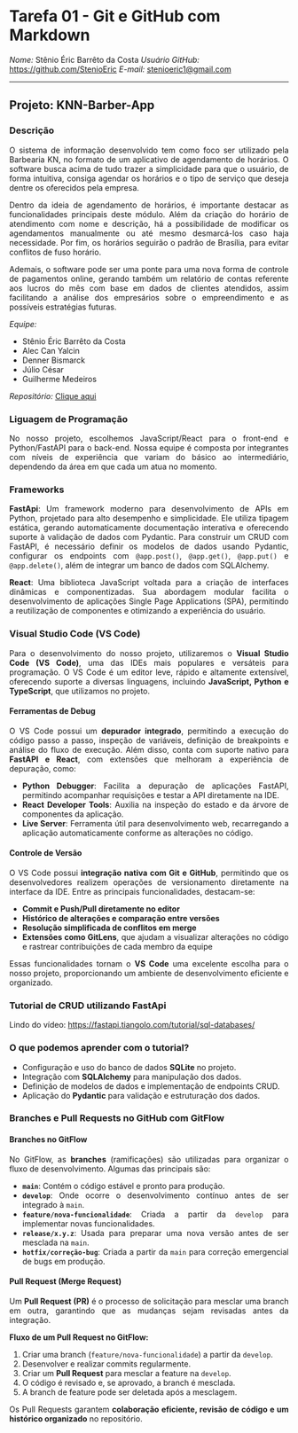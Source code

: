 # Tarefa 01 - Git e GitHub com Markdown

*Nome:* Stênio Éric Barrêto da Costa
*Usuário GitHub:* https://github.com/StenioEric
*E-mail:* stenioeric1@gmail.com

---

## Projeto: KNN-Barber-App

### Descrição

<div style="text-align: justify">
O sistema de informação desenvolvido tem como foco ser utilizado pela Barbearia KN, no formato de um aplicativo de agendamento de horários. O software busca acima de tudo trazer a simplicidade para que o usuário, de forma intuitiva, consiga agendar os horários e o tipo de serviço que deseja dentre os oferecidos pela empresa.

Dentro da ideia de agendamento de horários, é importante destacar as funcionalidades principais deste módulo. Além da criação do horário de atendimento com nome e descrição, há a possibilidade de modificar os agendamentos manualmente ou até mesmo desmarcá-los caso haja necessidade. Por fim, os horários seguirão o padrão de Brasília, para evitar conflitos de fuso horário.

Ademais, o software pode ser uma ponte para uma nova forma de controle de pagamentos online, gerando também um relatório de contas referente aos lucros do mês com base em dados de clientes atendidos, assim facilitando a análise dos empresários sobre o empreendimento e as possíveis estratégias futuras.

</div>

_Equipe:_

- Stênio Éric Barrêto da Costa
- Alec Can Yalcin
- Denner Bismarck
- Júlio César
- Guilherme Medeiros 

_Repositório:_
[Clique aqui](https://github.com/AlecYalcin/KNN-Barber-App)


### Liguagem de Programação

<div style="text-align: justify">
No nosso projeto, escolhemos JavaScript/React para o front-end e Python/FastAPI para o back-end. Nossa equipe é composta por integrantes com níveis de experiência que variam do básico ao intermediário, dependendo da área em que cada um atua no momento.
</div>

### Frameworks

<div style="text-align: justify">

 **FastApi**: Um framework moderno para desenvolvimento de APIs em Python, projetado para alto desempenho e simplicidade. Ele utiliza tipagem estática, gerando automaticamente documentação interativa e oferecendo suporte à validação de dados com Pydantic. Para construir um CRUD com FastAPI, é necessário definir os modelos de dados usando Pydantic, configurar os endpoints com `@app.post()`, `@app.get()`, `@app.put()` e `@app.delete()`, além de integrar um banco de dados com SQLAlchemy.

**React**: Uma biblioteca JavaScript voltada para a criação de interfaces dinâmicas e componentizadas. Sua abordagem modular facilita o desenvolvimento de aplicações Single Page Applications (SPA), permitindo a reutilização de componentes e otimizando a experiência do usuário.

</div>

### Visual Studio Code (VS Code)

<div style="text-align: justify">

Para o desenvolvimento do nosso projeto, utilizaremos o **Visual Studio Code (VS Code)**, uma das IDEs mais populares e versáteis para programação. O VS Code é um editor leve, rápido e altamente extensível, oferecendo suporte a diversas linguagens, incluindo **JavaScript, Python e TypeScript**, que utilizamos no projeto.  

#### **Ferramentas de Debug**  
O VS Code possui um **depurador integrado**, permitindo a execução do código passo a passo, inspeção de variáveis, definição de breakpoints e análise do fluxo de execução. Além disso, conta com suporte nativo para **FastAPI e React**, com extensões que melhoram a experiência de depuração, como:  
- **Python Debugger**: Facilita a depuração de aplicações FastAPI, permitindo acompanhar requisições e testar a API diretamente na IDE.  
- **React Developer Tools**: Auxilia na inspeção do estado e da árvore de componentes da aplicação.  
- **Live Server**: Ferramenta útil para desenvolvimento web, recarregando a aplicação automaticamente conforme as alterações no código.  

#### **Controle de Versão**  
O VS Code possui **integração nativa com Git e GitHub**, permitindo que os desenvolvedores realizem operações de versionamento diretamente na interface da IDE. Entre as principais funcionalidades, destacam-se:  
- **Commit e Push/Pull diretamente no editor**  
- **Histórico de alterações e comparação entre versões**  
- **Resolução simplificada de conflitos em merge**  
- **Extensões como GitLens**, que ajudam a visualizar alterações no código e rastrear contribuições de cada membro da equipe  

Essas funcionalidades tornam o **VS Code** uma excelente escolha para o nosso projeto, proporcionando um ambiente de desenvolvimento eficiente e organizado.

</div>

### Tutorial de CRUD utilizando FastApi

<div style="text-align: justify">

 Lindo do vídeo: https://fastapi.tiangolo.com/tutorial/sql-databases/

 ### **O que podemos aprender com o tutorial?**  
- Configuração e uso do banco de dados **SQLite** no projeto.  
- Integração com **SQLAlchemy** para manipulação dos dados.  
- Definição de modelos de dados e implementação de endpoints CRUD.  
- Aplicação do **Pydantic** para validação e estruturação dos dados.  

</div>

### Branches e Pull Requests no GitHub com GitFlow

<div style="text-align: justify">

#### **Branches no GitFlow**  
No GitFlow, as **branches** (ramificações) são utilizadas para organizar o fluxo de desenvolvimento. Algumas das principais são:  

- **`main`**: Contém o código estável e pronto para produção.  
- **`develop`**: Onde ocorre o desenvolvimento contínuo antes de ser integrado à `main`.  
- **`feature/nova-funcionalidade`**: Criada a partir da `develop` para implementar novas funcionalidades.  
- **`release/x.y.z`**: Usada para preparar uma nova versão antes de ser mesclada na `main`.  
- **`hotfix/correção-bug`**: Criada a partir da `main` para correção emergencial de bugs em produção.  

#### **Pull Request (Merge Request)**  
Um **Pull Request (PR)** é o processo de solicitação para mesclar uma branch em outra, garantindo que as mudanças sejam revisadas antes da integração.  

**Fluxo de um Pull Request no GitFlow:**  
1. Criar uma branch (`feature/nova-funcionalidade`) a partir da `develop`.  
2. Desenvolver e realizar commits regularmente.  
3. Criar um **Pull Request** para mesclar a feature na `develop`.  
4. O código é revisado e, se aprovado, a branch é mesclada.  
5. A branch de feature pode ser deletada após a mesclagem.  

Os Pull Requests garantem **colaboração eficiente, revisão de código e um histórico organizado** no repositório.  
</div>